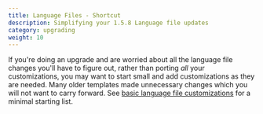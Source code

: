 ```yaml
---
title: Language Files - Shortcut 
description: Simplifying your 1.5.8 Language file updates
category: upgrading 
weight: 10
---
```


If you're doing an upgrade and are worried about all the language file changes you'll have to figure out, rather than porting *all* your customizations, you may want to start small and add customizations as they are needed.  Many older templates made unnecessary changes which you will not want to carry forward.  See [basic language file customizations](/user/localization/basic_158_language_customizations/) for a minimal starting list.
